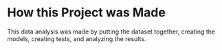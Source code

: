 # How this Project was Made
This data analysis was made by putting the dataset together, creating the models, creating tests, and analyzing the results.